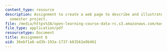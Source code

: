 ```yaml
---
content_type: resource
description: Assignment to create a web page to describe and illustrate a planned
  semester project.
file: /media/https%3A/open-learning-course-data-rc.s3.amazonaws.com/mas-863-how-to-make-almost-anything-fall-2002/36ebf1a6ad3b193a1737b83561e0b461_assignment6.pdf
file_type: application/pdf
resourcetype: Document
title: Assignment 6
uid: 36ebf1a6-ad3b-193a-1737-b83561e0b461
---
```


